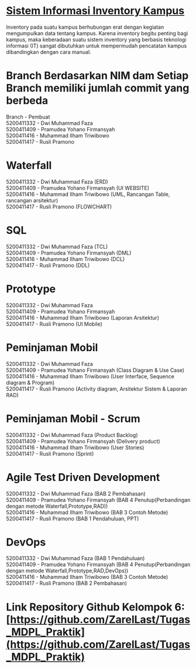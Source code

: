 # [Sistem Informasi Inventory Kampus](https://github.com/ZarelLast/Tugas_MDPL_Praktik)

Inventory pada suatu kampus berhubungan erat dengan kegiatan mengumpulkan data tentang kampus. Karena inventory begitu penting bagi kampus, maka keberadaan suatu sistem inventory yang berbasis teknologi informasi (IT) sangat dibutuhkan untuk mempermudah pencatatan kampus dibandingkan dengan cara manual.

# Branch Berdasarkan NIM dam Setiap Branch memiliki jumlah commit yang berbeda
Branch     - Pembuat </br>
5200411332 - Dwi Muhammad Faza </br>
5200411409 - Pramudea Yohano Firmansyah </br>
5200411416 - Muhammad Ilham Triwibowo </br>
5200411417 - Rusli Pramono </br>

# Waterfall
5200411332 - Dwi Muhammad Faza (ERD)</br>
5200411409 - Pramudea Yohano Firmansyah (UI WEBSITE)</br>
5200411416 - Muhammad Ilham Triwibowo (UML, Rancangan Table, rancangan arsitektur)</br>
5200411417 - Rusli Pramono (FLOWCHART)</br>

# SQL
5200411332 - Dwi Muhammad Faza (TCL)</br>
5200411409 - Pramudea Yohano Firmansyah (DML)</br>
5200411416 - Muhammad Ilham Triwibowo (DCL)</br>
5200411417 - Rusli Pramono (DDL)</br>

# Prototype
5200411332 - Dwi Muhammad Faza </br>
5200411409 - Pramudea Yohano Firmansyah </br>
5200411416 - Muhammad Ilham Triwibowo (Laporan Arsitektur)</br>
5200411417 - Rusli Pramono (UI Mobile)</br>

# Peminjaman Mobil
5200411332 - Dwi Muhammad Faza </br>
5200411409 - Pramudea Yohano Firmansyah (Class Diagram & Use Case)</br>
5200411416 - Muhammad Ilham Triwibowo (User Interface, Sequence diagram & Program)</br>
5200411417 - Rusli Pramono (Activity diagram, Arsitektur Sistem & Laporan RAD)</br>

# Peminjaman Mobil - Scrum
5200411332 - Dwi Muhammad Faza (Product Backlog)</br>
5200411409 - Pramudea Yohano Firmansyah (Delivery product)</br>
5200411416 - Muhammad Ilham Triwibowo (User Stories)</br>
5200411417 - Rusli Pramono (Sprint)</br>

# Agile Test Driven Development
5200411332 - Dwi Muhammad Faza (BAB 2 Pembahasan)</br>
5200411409 - Pramudea Yohano Firmansyah (BAB 4 Penutup(Perbandingan dengan metode Waterfall,Prototype,RAD))</br>
5200411416 - Muhammad Ilham Triwibowo (BAB 3 Contoh Metode)</br>
5200411417 - Rusli Pramono (BAB 1 Pendahuluan, PPT)</br>

# DevOps
5200411332 - Dwi Muhammad Faza (BAB 1 Pendahuluan)</br>
5200411409 - Pramudea Yohano Firmansyah (BAB 4 Penutup(Perbandingan dengan metode Waterfall,Prototype,RAD,DevOps))</br>
5200411416 - Muhammad Ilham Triwibowo (BAB 3 Contoh Metode)</br>
5200411417 - Rusli Pramono (BAB 2 Pembahasan)</br>

# Link Repository Github Kelompok 6: [https://github.com/ZarelLast/Tugas_MDPL_Praktik](https://github.com/ZarelLast/Tugas_MDPL_Praktik)
